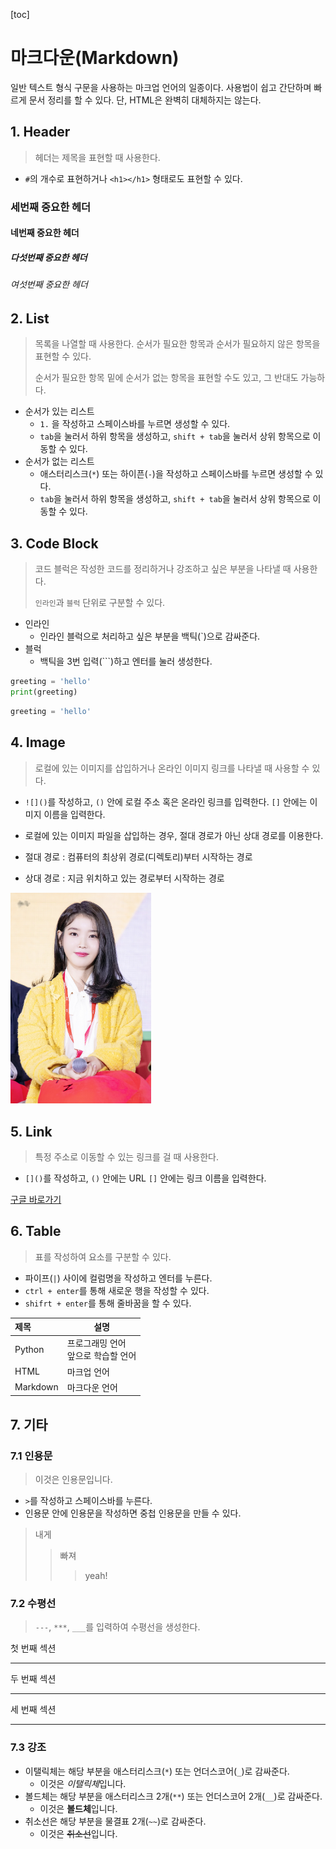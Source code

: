 [toc]

# 마크다운(Markdown)

일반 텍스트 형식 구문을 사용하는 마크업 언어의 일종이다. 사용법이 쉽고 간단하며 빠르게 문서 정리를 할 수 있다. 단, HTML은 완벽히 대체하지는 않는다.



## 1. Header

> 헤더는 제목을 표현할 때 사용한다.

* `#`의 개수로 표현하거나 `<h1></h1>` 형태로도 표현할 수 있다.



### 세번째 중요한 헤더

#### 네번째 중요한 헤더

##### 다섯번째 중요한 헤더

###### 여섯번째 중요한 헤더



## 2. List

> 목록을 나열할 때 사용한다. 순서가 필요한 항목과 순서가 필요하지 않은 항목을 표현할 수 있다.
>
> 순서가 필요한 항목 밑에 순서가 없는 항목을 표현할 수도 있고, 그 반대도 가능하다.

* 순서가 있는 리스트
  * `1.` 을 작성하고 스페이스바를 누르면 생성할 수 있다.
  * `tab`을 눌러서 하위 항목을 생성하고, `shift + tab`을 눌러서 상위 항목으로 이동할 수 있다.
* 순서가 없는 리스트
  * 애스터리스크(`*`) 또는 하이픈(`-`)을 작성하고 스페이스바를 누르면 생성할 수 있다.
  * `tab`을 눌러서 하위 항목을 생성하고, `shift + tab`을 눌러서 상위 항목으로 이동할 수 있다.



## 3. Code Block

> 코드 블럭은 작성한 코드를 정리하거나 강조하고 싶은 부분을 나타낼 때 사용한다.
>
> `인라인`과 `블럭` 단위로 구분할 수 있다.

* 인라인
  * 인라인 블럭으로 처리하고 싶은 부분을 백틱(`)으로 감싸준다.
* 블럭
  * 백틱을 3번 입력(```)하고 엔터를 눌러 생성한다.



```python
greeting = 'hello'
print(greeting)
```

```python
greeting = 'hello'
```



## 4. Image

> 로컬에 있는 이미지를 삽입하거나 온라인 이미지 링크를 나타낼 때 사용할 수 있다.

* `![]()`를 작성하고, `()` 안에 로컬 주소 혹은 온라인 링크를 입력한다. `[]` 안에는 이미지 이름을 입력한다.
* 로컬에 있는 이미지 파일을 삽입하는 경우, 절대 경로가 아닌 상대 경로를 이용한다.



* 절대 경로 : 컴퓨터의 최상위 경로(디렉토리)부터 시작하는 경로

* 상대 경로 : 지금 위치하고 있는 경로부터 시작하는 경로

<img src="마크다운(Markdown).assets/아이유.jpg" alt="아이유 사진" style="zoom: 33%;" />





## 5. Link

>  특정 주소로 이동할 수 있는 링크를 걸 때 사용한다.

* `[]()`를 작성하고, `()` 안에는 URL `[]` 안에는 링크 이름을 입력한다.

[구글 바로가기](https://google.com)



## 6. Table

> 표를 작성하여 요소를 구분할 수 있다.

* 파이프(`|`) 사이에 컬럼명을 작성하고 엔터를 누른다.
* `ctrl + enter`를 통해 새로운 행을 작성할 수 있다.
* `shifrt + enter`를 통해 줄바꿈을 할 수 있다.

| 제목     | 설명                                    |
| :------- | --------------------------------------- |
| Python   | 프로그래밍 언어<br />앞으로 학습할 언어 |
| HTML     | 마크업 언어                             |
| Markdown | 마크다운 언어                           |



## 7. 기타

### 7.1 인용문

> 이것은 인용문입니다.

* `>`를 작성하고 스페이스바를 누른다.
* 인용문 안에 인용문을 작성하면 중첩 인용문을 만들 수 있다.

> 내게
>
> > 빠져
> >
> > > yeah!



### 7.2 수평선

> `---`, `***`, `___`를 입력하여 수평선을 생성한다.

첫 번째 섹션

---

두 번째 섹션

***

세 번째 섹션

___



### 7.3 강조

* 이탤릭체는 해당 부분을 애스터리스크(`*`) 또는 언더스코어(`_`)로 감싸준다.
  * 이것은 *이탤릭체*입니다.
* 볼드체는 해당 부분을 애스터리스크 2개(`**`) 또는 언더스코어 2개(`__`)로 감싸준다.
  * 이것은 **볼드체**입니다.
* 취소선은 해당 부분을 물결표 2개(`~~`)로 감싸준다.
  * 이것은 ~~취소선~~입니다.
